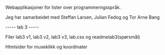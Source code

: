 Webapplikasjoner for lister over programmerngsspråk.

Jeg har samarbeidet med Steffan Larsen, Julian Fedog og Tor Arne Bang

----- lab 3 -----

Filer  lab3 v1, lab3 v2, lab3 v3, lab.css og readmelab3(spørsmål)

Htmlsider for museklikk og koordinater
